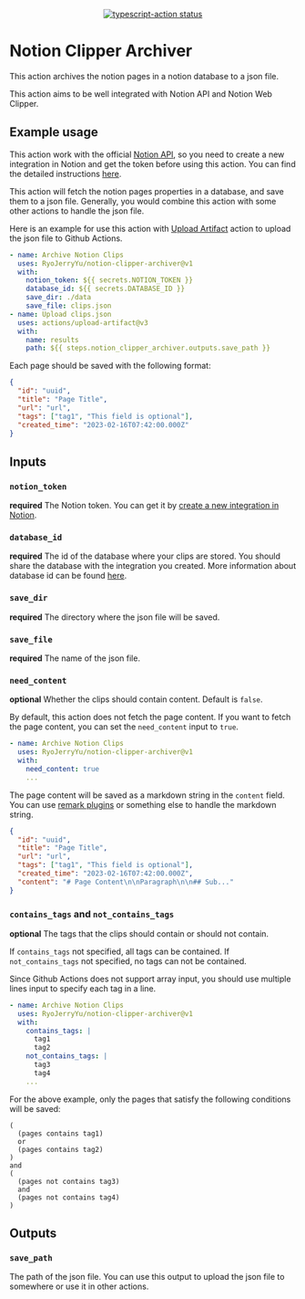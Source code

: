 <p align="center">
  <a href="https://github.com/actions/typescript-action/actions"><img alt="typescript-action status" src="https://github.com/actions/typescript-action/workflows/build-test/badge.svg"></a>
</p>

# Notion Clipper Archiver

This action archives the notion pages in a notion database to a json file.

This action aims to be well integrated with Notion API and Notion Web Clipper.

## Example usage

This action work with the official [Notion API](https://developers.notion.com/), so you need to create a new integration in Notion and get the token before using this action. You can find the detailed instructions [here](https://developers.notion.com/docs/create-a-notion-integration).

This action will fetch the notion pages properties in a database, and save them to a json file. Generally, you would combine this action with some other actions to handle the json file.

Here is an example for use this action with [Upload Artifact](https://github.com/actions/upload-artifact) action to upload the json file to Github Actions.

```yaml
- name: Archive Notion Clips
  uses: RyoJerryYu/notion-clipper-archiver@v1
  with:
    notion_token: ${{ secrets.NOTION_TOKEN }}
    database_id: ${{ secrets.DATABASE_ID }}
    save_dir: ./data
    save_file: clips.json
- name: Upload clips.json
  uses: actions/upload-artifact@v3
  with:
    name: results
    path: ${{ steps.notion_clipper_archiver.outputs.save_path }}
```

Each page should be saved with the following format:

```json
{
  "id": "uuid",
  "title": "Page Title",
  "url": "url",
  "tags": ["tag1", "This field is optional"],
  "created_time": "2023-02-16T07:42:00.000Z"
}
```

## Inputs

### `notion_token`

**required** The Notion token. You can get it by [create a new integration in Notion](https://developers.notion.com/docs/create-a-notion-integration).

### `database_id`

**required** The id of the database where your clips are stored. You should share the database with the integration you created. More information about database id can be found [here](https://developers.notion.com/docs/getting-started).

### `save_dir`

**required** The directory where the json file will be saved.

### `save_file`

**required** The name of the json file.

### `need_content`

**optional** Whether the clips should contain content. Default is `false`.

By default, this action does not fetch the page content. If you want to fetch the page content, you can set the `need_content` input to `true`.
```yaml
- name: Archive Notion Clips
  uses: RyoJerryYu/notion-clipper-archiver@v1
  with:
    need_content: true
    ...
```

The page content will be saved as a markdown string in the `content` field. You can use [remark plugins](https://github.com/remarkjs/remark/blob/main/doc/plugins.md) or something else to handle the markdown string.

```json
{
  "id": "uuid",
  "title": "Page Title",
  "url": "url",
  "tags": ["tag1", "This field is optional"],
  "created_time": "2023-02-16T07:42:00.000Z",
  "content": "# Page Content\n\nParagraph\n\n## Sub..."
}
```

### `contains_tags` and `not_contains_tags`

**optional** The tags that the clips should contain or should not contain.

If `contains_tags` not specified, all tags can be contained. If `not_contains_tags` not specified, no tags can not be contained.

Since Github Actions does not support array input, you should use multiple lines input to specify each tag in a line.

```yaml
- name: Archive Notion Clips
  uses: RyoJerryYu/notion-clipper-archiver@v1
  with:
    contains_tags: |
      tag1
      tag2
    not_contains_tags: |
      tag3
      tag4
    ...
```

For the above example, only the pages that satisfy the following conditions will be saved:

```
(
  (pages contains tag1)
  or 
  (pages contains tag2)
)
and
(
  (pages not contains tag3)
  and
  (pages not contains tag4)
)
```

## Outputs

### `save_path`

The path of the json file. You can use this output to upload the json file to somewhere or use it in other actions.


